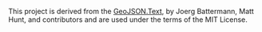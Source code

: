 This project is derived from the [GeoJSON.Text](https://github.com/GeoJSON-Net/GeoJSON.Text), 
by Joerg Battermann, Matt Hunt, and contributors and are used under the terms of the MIT License.

